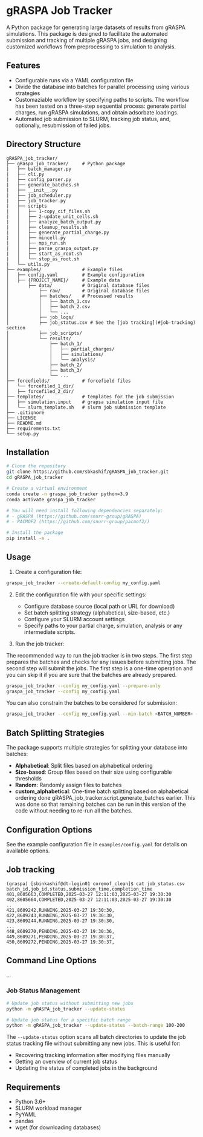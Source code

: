 # gRASPA Job Tracker

A Python package for generating large datasets of results from gRASPA simulations. This package is designed to facilitate the automated submission and tracking of multiple gRASPA jobs, and designing customized workflows from preprocessing to simulation to analysis.

## Features

- Configurable runs via a YAML configuration file
- Divide the database into batches for parallel processing using various strategies
- Customaziable workflow by specifying paths to scripts. The workflow has been tested on a three-step sequential process: generate partial charges, run gRASPA simulations, and obtain adsorbate loadings.
- Automated job submission to SLURM, tracking job status, and, optionally, resubmission of failed jobs.

## Directory Structure

```
gRASPA_job_tracker/
├── gRaspa_job_tracker/     # Python package
|   ├── batch_manager.py
|   ├── cli.py
|   ├── config_parser.py
|   ├── generate_batches.sh
|   ├── __init__.py
|   ├── job_scheduler.py
|   ├── job_tracker.py
|   ├── scripts
|   │   ├── 1-copy_cif_files.sh
|   │   ├── 2-update_unit_cells.sh
|   │   ├── analyze_batch_output.py
|   │   ├── cleanup_results.sh
|   │   ├── generate_partial_charge.py
|   │   ├── mincell.py
|   │   ├── mps_run.sh
|   │   ├── parse_graspa_output.py
|   │   ├── start_as_root.sh
|   │   └── stop_as_root.sh
|   └── utils.py
├── examples/               # Example files
│   ├── config.yaml         # Example configuration
│   ├── {PROJECT_NAME}/     # Example data
│       ├── data/           # Original database files
│           ├── raw/        # Original database files
│           ├── batches/    # Processed results
│           │   ├── batch_1.csv
│           │   ├── batch_2.csv
│           │   └── ...
│           ├── job_logs/
│           ├── job_status.csv # See the [job tracking](#job-tracking) section
│           ├── job_scripts/
│           └── results/
│               ├── batch_1/
│               │   ├── partial_charges/
│               │   ├── simulations/
│               │   └── analysis/
│               ├── batch_2/
│               ├── batch_3/
│               └── ...
├── forcefields/            # forcefield files
│   └── forcefiled_1_dir/
│   ├── forcefiled_2_dir/
├── templates/              # templates for the job submission
│   ├── simulation.input    # grapsa simulation input file
│   └── slurm_template.sh   # slurm job submission template
├── .gitignore
├── LICENSE
├── README.md
├── requirements.txt
└── setup.py
```

## Installation

```bash
# Clone the repository
git clone https://github.com/sbkashif/gRASPA_job_tracker.git
cd gRASPA_job_tracker

# Create a virtual environment
conda create -n graspa_job_tracker python=3.9
conda activate graspa_job_tracker

# You will need install following dependencies separately:
# - gRASPA (https://github.com/snurr-group/gRASPA)
# - PACMOF2 (https://github.com/snurr-group/pacmof2/)

# Install the package
pip install -e .
```

## Usage

1. Create a configuration file:
```bash
graspa_job_tracker --create-default-config my_config.yaml
```

2. Edit the configuration file with your specific settings:
   - Configure database source (local path or URL for download)
   - Set batch splitting strategy (alphabetical, size-based, etc.)
   - Configure your SLURM account settings
   - Specify paths to your partial charge, simulation, analysis or any intermediate scripts.

3. Run the job tracker:

The recommended way to run the job tracker is in two steps. The first step prepares the batches and checks for any issues before submitting jobs. The second step will submit the jobs. The first step is a one-time operation and you can skip it if you are sure that the batches are already prepared.

```bash
graspa_job_tracker --config my_config.yaml --prepare-only
graspa_job_tracker --config my_config.yaml
```

You can also constrain the batches to be considered for submission:

```bash
graspa_job_tracker --config my_config.yaml --min-batch <BATCH_NUMBER> --max-batch <BATCH_NUMBER>
```

## Batch Splitting Strategies

The package supports multiple strategies for splitting your database into batches:

- **Alphabetical**: Split files based on alphabetical ordering
- **Size-based**: Group files based on their size using configurable thresholds
- **Random**: Randomly assign files to batches
- **custom_alphabetical**: One-time batch splitting based on alphabetical ordering done gRASPA_job_tracker.script.generate_batches earlier. This was done so that remaining batches can be run in this version of the code without needing to re-run all the batches.

## Configuration Options

See the example configuration file in `examples/config.yaml` for details on available options.

## Job tracking
```csv
(graspa) [sbinkashif@dt-login01 coremof_clean]$ cat job_status.csv 
batch_id,job_id,status,submission_time,completion_time
401,8605663,COMPLETED,2025-03-27 12:11:03,2025-03-27 19:30:30
402,8605664,COMPLETED,2025-03-27 12:11:03,2025-03-27 19:30:30
..
421,8609242,RUNNING,2025-03-27 19:30:30,
422,8609243,RUNNING,2025-03-27 19:30:30,
423,8609244,RUNNING,2025-03-27 19:30:30,
...
448,8609270,PENDING,2025-03-27 19:30:36,
449,8609271,PENDING,2025-03-27 19:30:37,
450,8609272,PENDING,2025-03-27 19:30:37,
```

## Command Line Options

...

### Job Status Management

```bash
# Update job status without submitting new jobs
python -m gRASPA_job_tracker --update-status

# Update job status for a specific batch range
python -m gRASPA_job_tracker --update-status --batch-range 100-200
```

The `--update-status` option scans all batch directories to update the job status tracking file without submitting any new jobs. This is useful for:

- Recovering tracking information after modifying files manually
- Getting an overview of current job status
- Updating the status of completed jobs in the background

## Requirements

- Python 3.6+
- SLURM workload manager
- PyYAML
- pandas
- wget (for downloading databases)
